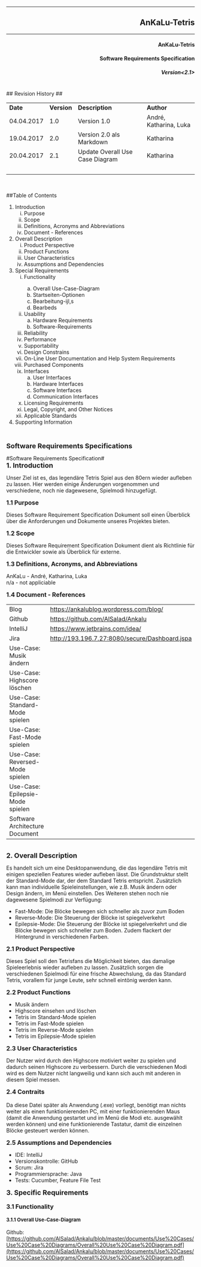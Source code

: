 
----------
## <div style="text-align: right">  AnKaLu-Tetris </div> ##
----------

#### <div style="text-align: right"> AnKaLu-Tetris</div> ####
#### <div style="text-align: right"> Software Requirements Specification</div> ###
##### <div style="text-align: right"> Version<2.1></div> ####



</br>
## Revision History ##

<table> 
<tr><td><b>Date</b></td><td><b>Version</b></td><td><b>Description</b></td><td><b>Author</b></td></tr>
<tr><td>04.04.2017</td><td>1.0</td><td>Version 1.0</td><td>André, Katharina, Luka</td></tr>
<tr><td>19.04.2017</td><td>2.0</td><td>Version 2.0 als Markdown</td><td>Katharina</td></tr>
<tr><td>20.04.2017</td><td>2.1</td><td>Update Overall Use Case Diagram</td><td>Katharina</td></tr>
<tr><td><font color = white>j</font></td><td></td><td></td><td></td></tr>
</table>
</br>

##Table of Contents

<ol>
<li>Introduction
<ol type = i>
<li>Purpose</li>
<li>Scope</li>
<li>Definitions, Acronyms and Abbreviations</li>
<li>Document - References</li>
</ol>
<li> Overall Description
<ol type = i>
<li>Product Perspective</li>
<li>Product Functions</li>
<li>User Characteristics</li>
<li>Assumptions and Dependencies</li>
</ol>
<li>Special Requirements
<ol type = i>
<li>Functionality</li>
<ol type = a>
<li>Overall Use-Case-Diagram</li>
<li>Startseiten-Optionen</li>
<li>Bearbeitung-ijl,s</li>
<li>Bearbeds</li>
</ol>
<li>Usability
<ol type = a>
<li>Hardware Requirements</li>
<li>Software-Requirements</li>
</ol>
<li>Reliability
<ol type = a>
</ol>
<li>Performance
<ol type = a>
</ol>
<li>Supportability</li>
<li>Design Constrains</li>
<li>On-Line User Documentation and Help System Requirements</li>
<li>Purchased Components</li>
<li>Interfaces
<ol type = a>
<li>User Interfaces</li>
<li>Hardware Interfaces</li>
<li>Software Interfaces</li>
<li>Communication Interfaces</li>
</ol>
<li>Licensing Requirements</li>
<li>Legal, Copyright, and Other Notices</li>
<li>Applicable Standards</li>
</ol>
<li>Supporting Information
</ol>
</br>

<font size= 4><b>Software Requirements Specifications</b></font><br>

#Software Requirements Specification#
<br>
<font size= 4><b>1. Introduction</b></font><br>

Unser Ziel ist es, das legendäre Tetris Spiel aus den 80ern wieder aufleben zu lassen. Hier werden einige Änderungen vorgenommen und verschiedene, noch nie dagewesene, Spielmodi hinzugefügt.

<font size= 3><b>1.1 Purpose</b></font><br>

Dieses Software Requirement Specification Dokument soll einen Überblick über die Anforderungen und Dokumente unseres Projektes bieten.

<font size= 3><b>1.2 Scope</b></font><br>

Dieses Software Requirement Specification Dokument dient als Richtlinie für die Entwickler sowie als Überblick für externe.

<font size= 3><b>1.3 Definitions, Acronyms, and Abbreviations</b></font><br>

AnKaLu - André, Katharina, Luka</br>
n/a - not appliciable<br>

<font size= 3><b>1.4 Document - References</b></font><br>
<table>
<tr><td>Blog</td><td><a href url="https://ankalublog.wordpress.com/blog/">https://ankalublog.wordpress.com/blog/</a></td></tr>
<tr><td>Github</td><td><a href url="https://github.com/AlSalad/Ankalu">https://github.com/AlSalad/Ankalu</a></td></tr>
<tr><td>IntelliJ</td><td><a href url="https://www.jetbrains.com/idea/">https://www.jetbrains.com/idea/</a></td></tr>
<tr><td>Jira</td><td><a href url="http://193.196.7.27:8080/secure/Dashboard.jspa">http://193.196.7.27:8080/secure/Dashboard.jspa</a></td></tr>
<tr><td>Use-Case: Musik ändern</td><td><a href url=""></a></td></tr>
<tr><td>Use-Case: Highscore löschen</td><td><a href url=""></a></td></tr><tr><td>Use-Case: Standard-Mode spielen</td><td><a href url=""></a></td></tr><tr><td>Use-Case: Fast-Mode spielen</td><td><a href url=""></a></td></tr><tr><td>Use-Case: Reversed-Mode spielen</td><td><a href url=""></a></td></tr><tr><td>Use-Case: Epilepsie-Mode spielen</td><td><a href url=""></a></td></tr>
<tr><td>Software Architecture Document</td><td><a href = ""></a></td></tr>
</table>

<br>
<font size= 4><b>2. Overall Description</b></font><br>

Es handelt sich um eine Desktopanwendung, die das legendäre Tetris mit einigen speziellen Features wieder aufleben lässt. Die Grundstruktur stellt der Standard-Mode dar, der dem Standard Tetris entspricht. Zusätzlich kann man individuelle Spieleinstellungen, wie z.B. Musik ändern oder Design ändern, im Menü einstellen. Des Weiteren stehen noch nie dagewesene Spielmodi zur Verfügung:</br>
<ul>
<li>Fast-Mode: Die Blöcke bewegen sich schneller als zuvor zum Boden
<li>Reverse-Mode: Die Steuerung der Blöcke ist spiegelverkehrt
<li>Epilepsie-Mode: Die Steuerung der Blöcke ist spiegelverkehrt und die Blöcke bewegen sich schneller zum Boden. Zudem flackert der Hintergrund in verschiedenen Farben.
</ul>

<font size= 3><b>2.1 Product Perspective</b></font><br>

Dieses Spiel soll den Tetrisfans die Möglichkeit bieten, das damalige Spieleerlebnis wieder aufleben zu lassen. Zusätzlich sorgen die verschiedenen Spielmodi für eine frische Abwechslung, da das Standard Tetris, vorallem für junge Leute, sehr schnell eintönig werden kann.

<font size= 3><b>2.2 Product Functions</b></font><br>
<ul>
<li>Musik ändern
<li>Highscore einsehen und löschen
<li>Tetris im Standard-Mode spielen
<li>Tetris im Fast-Mode spielen
<li>Tetris im Reverse-Mode spielen
<li>Tetris im Epilepsie-Mode spielen
</ul>

<font size= 3><b>2.3 User Characteristics</b></font><br>

Der Nutzer wird durch den Highscore motiviert weiter zu spielen und dadurch seinen Highscore zu verbessern. Durch die verschiedenen Modi wird es dem Nutzer nicht langweilig und kann sich auch mit anderen in diesem Spiel messen.<br>

<font size= 3><b>2.4 Contraits</b></font><br><br>
Da diese Datei später als Anwendung (.exe) vorliegt, benötigt man nichts weiter als einen funktionierenden PC, mit einer funktionierenden Maus (damit die Anwendung gestartet und im Menü die Modi etc. ausgewählt werden können) und eine funktionierende Tastatur, damit die einzelnen Blöcke gesteuert werden können.

<font size= 3><b>2.5 Assumptions and Dependencies</b></font><br>

<ul>
<li>IDE: IntelliJ</li>
<li>Versionskontrolle: GitHub</li>
<li>Scrum: Jira</li>
<li>Programmiersprache: Java</li>
<li>Tests: Cucumber, Feature File Test</li>
</ul>

<font size= 4><b>3. Specific Requirements</b></font><br><br>
<font size = 3><b>3.1 Functionality</b></font><br><br>
<font size = 2><b>3.1.1 Overall Use-Case-Diagram</b></font><br><br>
Github: [https://github.com/AlSalad/Ankalu/blob/master/documents/Use%20Cases/Use%20Case%20Diagrams/Overall%20Use%20Case%20Diagram.pdf](https://github.com/AlSalad/Ankalu/blob/master/documents/Use%20Cases/Use%20Case%20Diagrams/Overall%20Use%20Case%20Diagram.pdf)</br>


